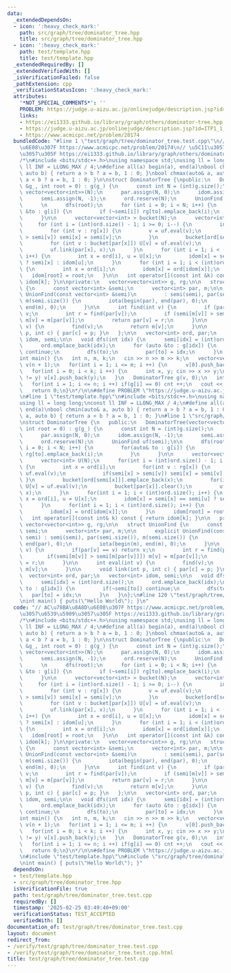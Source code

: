 ```yaml
---
data:
  _extendedDependsOn:
  - icon: ':heavy_check_mark:'
    path: src/graph/tree/dominator_tree.hpp
    title: src/graph/tree/dominator_tree.hpp
  - icon: ':heavy_check_mark:'
    path: test/template.hpp
    title: test/template.hpp
  _extendedRequiredBy: []
  _extendedVerifiedWith: []
  _isVerificationFailed: false
  _pathExtension: cpp
  _verificationStatusIcon: ':heavy_check_mark:'
  attributes:
    '*NOT_SPECIAL_COMMENTS*': ''
    PROBLEM: https://judge.u-aizu.ac.jp/onlinejudge/description.jsp?id=ITP1_1_A
    links:
    - https://ei1333.github.io/library/graph/others/dominator-tree.hpp.html
    - https://judge.u-aizu.ac.jp/onlinejudge/description.jsp?id=ITP1_1_A
    - https://www.acmicpc.net/problem/20174
  bundledCode: "#line 1 \"test/graph/tree/dominator_tree.test.cpp\"\n// AC\u78BA\u8A8D\
    \u6E08\u307F https://www.acmicpc.net/problem/20174\n// \u5C11\u3057\u6539\u5909\
    \u3057\u305F https://ei1333.github.io/library/graph/others/dominator-tree.hpp.html\n\
    /*\n#include <bits/stdc++.h>\nusing namespace std;\nusing ll = long long;\nconst\
    \ ll INF = LLONG_MAX / 4;\n#define all(a) begin(a), end(a)\nbool chmin(auto& a,\
    \ auto b) { return a > b ? a = b, 1 : 0; }\nbool chmax(auto& a, auto b) { return\
    \ a < b ? a = b, 1 : 0; }\n\nstruct DominatorTree {\npublic:\n   DominatorTree(vector<vector<int>>\
    \ &g_, int root = 0) : g(g_) {\n      const int N = (int)g.size();\n      rg =\
    \ vector<vector<int>>(N);\n      par.assign(N, 0);\n      idom.assign(N, -1);\n\
    \      semi.assign(N, -1);\n      ord.reserve(N);\n      UnionFind uf(semi);\n\
    \      \n      dfs(root);\n      for (int i = 0; i < N; i++) {\n         for (auto\
    \ &to : g[i]) {\n         if (~semi[i]) rg[to].emplace_back(i);\n         }\n\
    \      }\n\n      vector<vector<int> > bucket(N);\n      vector<int> U(N);\n \
    \     for (int i = (int)ord.size() - 1; i >= 0; i--) {\n         int x = ord[i];\n\
    \         for (int v : rg[x]) {\n         v = uf.eval(v);\n         if (semi[x]\
    \ > semi[v]) semi[x] = semi[v];\n         }\n         bucket[ord[semi[x]]].emplace_back(x);\n\
    \         for (int v : bucket[par[x]]) U[v] = uf.eval(v);\n         bucket[par[x]].clear();\n\
    \         uf.link(par[x], x);\n      }\n      for (int i = 1; i < (int)ord.size();\
    \ i++) {\n         int x = ord[i], u = U[x];\n         idom[x] = semi[x] == semi[u]\
    \ ? semi[x] : idom[u];\n      }\n      for (int i = 1; i < (int)ord.size(); i++)\
    \ {\n         int x = ord[i];\n         idom[x] = ord[idom[x]];\n      }\n   \
    \   idom[root] = root;\n   }\n\n   int operator[](const int &k) const { return\
    \ idom[k]; }\n\nprivate:\n   vector<vector<int>> g, rg;\n\n   struct UnionFind\
    \ {\n      const vector<int> &semi;\n      vector<int> par, m;\n\n      explicit\
    \ UnionFind(const vector<int> &semi)\n         : semi(semi), par(semi.size()),\
    \ m(semi.size()) {\n         iota(begin(par), end(par), 0);\n         iota(begin(m),\
    \ end(m), 0);\n      }\n\n      int find(int v) {\n         if (par[v] == v) return\
    \ v;\n         int r = find(par[v]);\n         if (semi[m[v]] > semi[m[par[v]]])\
    \ m[v] = m[par[v]];\n         return par[v] = r;\n      }\n\n      int eval(int\
    \ v) {\n         find(v);\n         return m[v];\n      }\n\n      void link(int\
    \ p, int c) { par[c] = p; }\n   };\n\n   vector<int> ord, par;\n   vector<int>\
    \ idom, semi;\n\n   void dfs(int idx) {\n      semi[idx] = (int)ord.size();\n\
    \      ord.emplace_back(idx);\n      for (auto &to : g[idx]) {\n         if (~semi[to])\
    \ continue;\n         dfs(to);\n         par[to] = idx;\n      }\n   }\n};\n\n\
    int main() {\n   int n, m, k;\n   cin >> n >> m >> k;\n   vector<vector<int>>\
    \ v(n + 1);\n   for(int i = 1; i <= m; i ++) {\n      v[0].push_back(i);\n   }\n\
    \   for(int i = 0; i < k; i ++) {\n      int x, y; cin >> x >> y;\n      if(x\
    \ != y) v[x].push_back(y);\n   }\n   DominatorTree g(v, 0);\n   int cnt = 0;\n\
    \   for(int i = 1; i <= n; i ++) if(g[i] == 0) cnt ++;\n   cout << cnt << endl;\n\
    \   return 0;\n}\n*/\n\n#define PROBLEM \"https://judge.u-aizu.ac.jp/onlinejudge/description.jsp?id=ITP1_1_A\"\
    \n#line 1 \"test/template.hpp\"\n#include <bits/stdc++.h>\nusing namespace std;\n\
    using ll = long long;\nconst ll INF = LLONG_MAX / 4;\n#define all(a) begin(a),\
    \ end(a)\nbool chmin(auto& a, auto b) { return a > b ? a = b, 1 : 0; }\nbool chmax(auto&\
    \ a, auto b) { return a < b ? a = b, 1 : 0; }\n#line 1 \"src/graph/tree/dominator_tree.hpp\"\
    \nstruct DominatorTree {\n   public:\n   DominatorTree(vector<vector<int>>& g_,\
    \ int root = 0) : g(g_) {\n      const int N = (int)g.size();\n      rg = vector<vector<int>>(N);\n\
    \      par.assign(N, 0);\n      idom.assign(N, -1);\n      semi.assign(N, -1);\n\
    \      ord.reserve(N);\n      UnionFind uf(semi);\n\n      dfs(root);\n      for(int\
    \ i = 0; i < N; i++) {\n         for(auto& to : g[i]) {\n            if(~semi[i])\
    \ rg[to].emplace_back(i);\n         }\n      }\n\n      vector<vector<int>> bucket(N);\n\
    \      vector<int> U(N);\n      for(int i = (int)ord.size() - 1; i >= 0; i--)\
    \ {\n         int x = ord[i];\n         for(int v : rg[x]) {\n            v =\
    \ uf.eval(v);\n            if(semi[x] > semi[v]) semi[x] = semi[v];\n        \
    \ }\n         bucket[ord[semi[x]]].emplace_back(x);\n         for(int v : bucket[par[x]])\
    \ U[v] = uf.eval(v);\n         bucket[par[x]].clear();\n         uf.link(par[x],\
    \ x);\n      }\n      for(int i = 1; i < (int)ord.size(); i++) {\n         int\
    \ x = ord[i], u = U[x];\n         idom[x] = semi[x] == semi[u] ? semi[x] : idom[u];\n\
    \      }\n      for(int i = 1; i < (int)ord.size(); i++) {\n         int x = ord[i];\n\
    \         idom[x] = ord[idom[x]];\n      }\n      idom[root] = root;\n   }\n\n\
    \   int operator[](const int& k) const { return idom[k]; }\n\n   private:\n  \
    \ vector<vector<int>> g, rg;\n\n   struct UnionFind {\n      const vector<int>&\
    \ semi;\n      vector<int> par, m;\n\n      explicit UnionFind(const vector<int>&\
    \ semi) : semi(semi), par(semi.size()), m(semi.size()) {\n         iota(begin(par),\
    \ end(par), 0);\n         iota(begin(m), end(m), 0);\n      }\n\n      int find(int\
    \ v) {\n         if(par[v] == v) return v;\n         int r = find(par[v]);\n \
    \        if(semi[m[v]] > semi[m[par[v]]]) m[v] = m[par[v]];\n         return par[v]\
    \ = r;\n      }\n\n      int eval(int v) {\n         find(v);\n         return\
    \ m[v];\n      }\n\n      void link(int p, int c) { par[c] = p; }\n   };\n\n \
    \  vector<int> ord, par;\n   vector<int> idom, semi;\n\n   void dfs(int idx) {\n\
    \      semi[idx] = (int)ord.size();\n      ord.emplace_back(idx);\n      for(auto&\
    \ to : g[idx]) {\n         if(~semi[to]) continue;\n         dfs(to);\n      \
    \   par[to] = idx;\n      }\n   }\n};\n#line 120 \"test/graph/tree/dominator_tree.test.cpp\"\
    \nint main() { puts(\"Hello World\"); }\n"
  code: "// AC\u78BA\u8A8D\u6E08\u307F https://www.acmicpc.net/problem/20174\n// \u5C11\
    \u3057\u6539\u5909\u3057\u305F https://ei1333.github.io/library/graph/others/dominator-tree.hpp.html\n\
    /*\n#include <bits/stdc++.h>\nusing namespace std;\nusing ll = long long;\nconst\
    \ ll INF = LLONG_MAX / 4;\n#define all(a) begin(a), end(a)\nbool chmin(auto& a,\
    \ auto b) { return a > b ? a = b, 1 : 0; }\nbool chmax(auto& a, auto b) { return\
    \ a < b ? a = b, 1 : 0; }\n\nstruct DominatorTree {\npublic:\n   DominatorTree(vector<vector<int>>\
    \ &g_, int root = 0) : g(g_) {\n      const int N = (int)g.size();\n      rg =\
    \ vector<vector<int>>(N);\n      par.assign(N, 0);\n      idom.assign(N, -1);\n\
    \      semi.assign(N, -1);\n      ord.reserve(N);\n      UnionFind uf(semi);\n\
    \      \n      dfs(root);\n      for (int i = 0; i < N; i++) {\n         for (auto\
    \ &to : g[i]) {\n         if (~semi[i]) rg[to].emplace_back(i);\n         }\n\
    \      }\n\n      vector<vector<int> > bucket(N);\n      vector<int> U(N);\n \
    \     for (int i = (int)ord.size() - 1; i >= 0; i--) {\n         int x = ord[i];\n\
    \         for (int v : rg[x]) {\n         v = uf.eval(v);\n         if (semi[x]\
    \ > semi[v]) semi[x] = semi[v];\n         }\n         bucket[ord[semi[x]]].emplace_back(x);\n\
    \         for (int v : bucket[par[x]]) U[v] = uf.eval(v);\n         bucket[par[x]].clear();\n\
    \         uf.link(par[x], x);\n      }\n      for (int i = 1; i < (int)ord.size();\
    \ i++) {\n         int x = ord[i], u = U[x];\n         idom[x] = semi[x] == semi[u]\
    \ ? semi[x] : idom[u];\n      }\n      for (int i = 1; i < (int)ord.size(); i++)\
    \ {\n         int x = ord[i];\n         idom[x] = ord[idom[x]];\n      }\n   \
    \   idom[root] = root;\n   }\n\n   int operator[](const int &k) const { return\
    \ idom[k]; }\n\nprivate:\n   vector<vector<int>> g, rg;\n\n   struct UnionFind\
    \ {\n      const vector<int> &semi;\n      vector<int> par, m;\n\n      explicit\
    \ UnionFind(const vector<int> &semi)\n         : semi(semi), par(semi.size()),\
    \ m(semi.size()) {\n         iota(begin(par), end(par), 0);\n         iota(begin(m),\
    \ end(m), 0);\n      }\n\n      int find(int v) {\n         if (par[v] == v) return\
    \ v;\n         int r = find(par[v]);\n         if (semi[m[v]] > semi[m[par[v]]])\
    \ m[v] = m[par[v]];\n         return par[v] = r;\n      }\n\n      int eval(int\
    \ v) {\n         find(v);\n         return m[v];\n      }\n\n      void link(int\
    \ p, int c) { par[c] = p; }\n   };\n\n   vector<int> ord, par;\n   vector<int>\
    \ idom, semi;\n\n   void dfs(int idx) {\n      semi[idx] = (int)ord.size();\n\
    \      ord.emplace_back(idx);\n      for (auto &to : g[idx]) {\n         if (~semi[to])\
    \ continue;\n         dfs(to);\n         par[to] = idx;\n      }\n   }\n};\n\n\
    int main() {\n   int n, m, k;\n   cin >> n >> m >> k;\n   vector<vector<int>>\
    \ v(n + 1);\n   for(int i = 1; i <= m; i ++) {\n      v[0].push_back(i);\n   }\n\
    \   for(int i = 0; i < k; i ++) {\n      int x, y; cin >> x >> y;\n      if(x\
    \ != y) v[x].push_back(y);\n   }\n   DominatorTree g(v, 0);\n   int cnt = 0;\n\
    \   for(int i = 1; i <= n; i ++) if(g[i] == 0) cnt ++;\n   cout << cnt << endl;\n\
    \   return 0;\n}\n*/\n\n#define PROBLEM \"https://judge.u-aizu.ac.jp/onlinejudge/description.jsp?id=ITP1_1_A\"\
    \n#include \"test/template.hpp\"\n#include \"src/graph/tree/dominator_tree.hpp\"\
    \nint main() { puts(\"Hello World\"); }"
  dependsOn:
  - test/template.hpp
  - src/graph/tree/dominator_tree.hpp
  isVerificationFile: true
  path: test/graph/tree/dominator_tree.test.cpp
  requiredBy: []
  timestamp: '2025-02-25 03:49:40+09:00'
  verificationStatus: TEST_ACCEPTED
  verifiedWith: []
documentation_of: test/graph/tree/dominator_tree.test.cpp
layout: document
redirect_from:
- /verify/test/graph/tree/dominator_tree.test.cpp
- /verify/test/graph/tree/dominator_tree.test.cpp.html
title: test/graph/tree/dominator_tree.test.cpp
---
```

